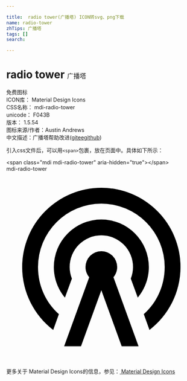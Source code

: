 ```yaml
---

title:  radio tower(广播塔) ICON转svg、png下载
name: radio-tower
zhTips: 广播塔
tags: []
search: 

---
```


# radio tower  <small style="font-size: 60%;font-weight: 100">广播塔</small>


<div class="detail-page">
<p>
<span><span class="badge-success badge">免费图标</span> </span>
<br/>
<span>
ICON库：
<span class="badge-secondary badge">Material Design Icons</span> 
</span>
<br/>
<span>
CSS名称：
<span class="badge-secondary badge">mdi-radio-tower</span> 
</span>
<br/>
<span>
unicode：
<span class="badge-secondary badge">F043B</span> 
<copy-btn content='F043B' btn-title=""></copy-btn>
<copy-btn :content='String.fromCodePoint(parseInt("F043B", 16))' btn-title="复制U"></copy-btn>
</span>
<br/>
<span>
版本：
<span class="badge-secondary badge">1.5.54</span> 
</span>
<br/>
<span>图标来源/作者：<span class="badge-light badge">Austin Andrews</span></span> 
<br/>
<span class="zh-detail">中文描述：<span class="badge-primary badge">广播塔</span><span class="help-link"><span>帮助改进</span>(<a href="https://gitee.com/liuwave/icon-helper/edit/master/json/material/radio-tower.json" target="_blank" rel="noopener noreferrer">gitee</a><a href="https://github.com/liuwave/icon-helper/edit/master/json/material/radio-tower.json" target="_blank" rel="noopener noreferrer">github</a></span>)</span><br/>
</p>
</div>
<div class="alert alert-dark">
  <i class="mdi mdi-radio-tower mdi-48px"></i>
  <i class="mdi mdi-radio-tower mdi-36px"></i>
  <i class="mdi mdi-radio-tower mdi-24px"></i>
  <i class="mdi mdi-radio-tower mdi-18px"></i>
</div>
<div>
  <p>引入css文件后，可以用<code>&lt;span&gt;</code>包裹，放在页面中。具体如下所示：    
  </p>
  <div class="alert alert-primary" style="font-size: 14px">
    &lt;span class="mdi mdi-radio-tower" aria-hidden="true"&gt;&lt;/span&gt;
    <copy-btn content='<span class="mdi mdi-radio-tower" aria-hidden="true"></span>'></copy-btn>
  </div>
  <div class="alert alert-secondary">
    <i class="mdi mdi-radio-tower"
    style="font-size: 24px"
    aria-hidden="true"></i> mdi-radio-tower
    <copy-btn content="mdi-radio-tower" btn-title="复制图标名称"></copy-btn>
  </div>
</div>
<div id="svg" class="svg-wrap">
<svg xmlns="http://www.w3.org/2000/svg" viewBox="0 0 24 24"><path d="M12,10A2,2 0 0,1 14,12C14,12.5 13.82,12.94 13.53,13.29L16.7,22H14.57L12,14.93L9.43,22H7.3L10.47,13.29C10.18,12.94 10,12.5 10,12A2,2 0 0,1 12,10M12,8A4,4 0 0,0 8,12C8,12.5 8.1,13 8.28,13.46L7.4,15.86C6.53,14.81 6,13.47 6,12A6,6 0 0,1 12,6A6,6 0 0,1 18,12C18,13.47 17.47,14.81 16.6,15.86L15.72,13.46C15.9,13 16,12.5 16,12A4,4 0 0,0 12,8M12,4A8,8 0 0,0 4,12C4,14.36 5,16.5 6.64,17.94L5.92,19.94C3.54,18.11 2,15.23 2,12A10,10 0 0,1 12,2A10,10 0 0,1 22,12C22,15.23 20.46,18.11 18.08,19.94L17.36,17.94C19,16.5 20,14.36 20,12A8,8 0 0,0 12,4Z" /></svg>
</div>
<detail full-name='mdi-radio-tower'></detail>
    
<div><p>更多关于 Material Design Icons的信息，参见：<a target="_blank" href="https://iconhelper.cn/material.html"> Material Design Icons</a>
</p></div>
